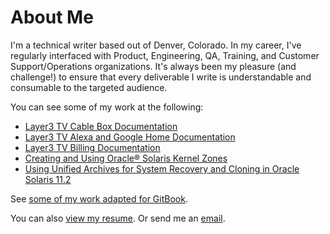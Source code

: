 # About Me
I'm a technical writer based out of Denver, Colorado. In my career, I've regularly interfaced with Product, Engineering, QA, Training, and Customer Support/Operations organizations. It's always been my pleasure (and challenge!) to ensure that every deliverable I write is understandable and consumable to the targeted audience.   

You can see some of my work at the following:
- [Layer3 TV Cable Box Documentation](https://help.layer3tv.com/hc/en-us/categories/204100787-Cable-box)
- [Layer3 TV Alexa and Google Home Documentation](https://help.layer3tv.com/hc/en-us/categories/115001614628-Voice-control)
- [Layer3 TV Billing Documentation](https://help.layer3tv.com/hc/en-us/categories/204099228-Billing)
- [Creating and Using Oracle® Solaris Kernel Zones](https://docs.oracle.com/cd/E36784_01/html/E37629/index.html)
- [Using Unified Archives for System Recovery and Cloning in Oracle Solaris 11.2](https://docs.oracle.com/cd/E36784_01/html/E38524/index.html)

See [some of my work adapted for GitBook](https://alissabaderclark.gitbook.io/new-portfolio-and-examples/).

You can also [view my resume](https://www.dropbox.com/s/yatk7pszz6lh5fv/aclark-resume-for-dropbox.doc?dl=0). Or send me an [email](mailto:alissabaderclark@gmail.com).

